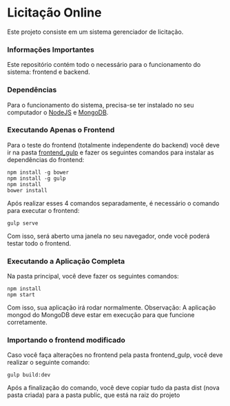 # Licitação Online

Este projeto consiste em um sistema gerenciador de licitação.

### Informações Importantes

Este repositório contém todo o necessário para o funcionamento do sistema: frontend e backend.

### Dependências

Para o funcionamento do sistema, precisa-se ter instalado no seu computador o [NodeJS](https://nodejs.org/) e [MongoDB](https://www.mongodb.com/).

### Executando Apenas o Frontend

Para o teste do frontend (totalmente independente do backend) você deve ir na pasta [frontend_gulp](https://github.com/nycholassousa/liconline/tree/master/frontend_gulp) e fazer os seguintes comandos para instalar as dependências do frontend:

	npm install -g bower
	npm install -g gulp
	npm install
	bower install

Após realizar esses 4 comandos separadamente, é necessário o comando para executar o frontend:

    gulp serve

Com isso, será aberto uma janela no seu navegador, onde você poderá testar todo o frontend.

### Executando a Aplicação Completa

Na pasta principal, você deve fazer os seguintes comandos:

    npm install
    npm start

Com isso, sua aplicação irá rodar normalmente.
Observação: A aplicação mongod do MongoDB deve estar em execução para que funcione corretamente.

### Importando o frontend modificado

Caso você faça alterações no frontend pela pasta frontend_gulp, você deve realizar o seguinte comando:

	gulp build:dev

Após a finalização do comando, você deve copiar tudo da pasta dist (nova pasta criada) para a pasta public, que está na raiz do projeto